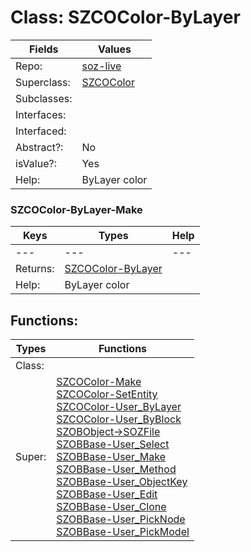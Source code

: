 
# Class:	SZCOColor-ByLayer

| Fields | Values |
| --------- | --------- |
| Repo: | [soz-live](/repos/soz-live.html) |
| Superclass: | [SZCOColor](SZCOColor.html) |
| Subclasses: |  |
| Interfaces: |  |
| Interfaced: |  |
| Abstract?: | No |
| isValue?: | Yes |
| Help: | ByLayer color |

### SZCOColor-ByLayer-Make

| Keys | Types | Help |
| --------- | --------- | --------- |
| --- | --- | --- |
| Returns: | [SZCOColor-ByLayer](SZCOColor-ByLayer.html) |
| Help: | ByLayer color |


## Functions:

| Types | Functions |
| --------- | --------- |
| Class: |  |
| Super: | [SZCOColor-Make](SZCOColor.html) <br> [SZCOColor-SetEntity](SZCOColor.html) <br> [SZCOColor-User_ByLayer](SZCOColor.html) <br> [SZCOColor-User_ByBlock](SZCOColor.html) <br> [SZOBObject->SOZFile](SZOBObject.html) <br> [SZOBBase-User_Select](SZOBBase.html) <br> [SZOBBase-User_Make](SZOBBase.html) <br> [SZOBBase-User_Method](SZOBBase.html) <br> [SZOBBase-User_ObjectKey](SZOBBase.html) <br> [SZOBBase-User_Edit](SZOBBase.html) <br> [SZOBBase-User_Clone](SZOBBase.html) <br> [SZOBBase-User_PickNode](SZOBBase.html) <br> [SZOBBase-User_PickModel](SZOBBase.html) |


